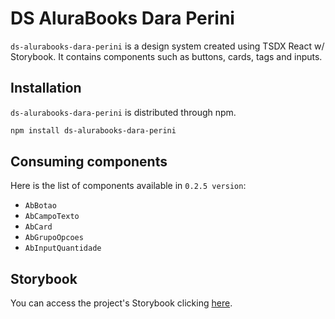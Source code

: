 # DS AluraBooks Dara Perini

`ds-alurabooks-dara-perini` is a design system created using TSDX React w/ Storybook. It contains components such as buttons, cards, tags and inputs. 

## Installation

`ds-alurabooks-dara-perini` is distributed through npm.

```bash
npm install ds-alurabooks-dara-perini
```

## Consuming components

Here is the list of components available in `0.2.5 version`:

- `AbBotao`
- `AbCampoTexto`
- `AbCard`
- `AbGrupoOpcoes`
- `AbInputQuantidade`

## Storybook

You can access the project's Storybook clicking [here](https://frolicking-caramel-2c0af3.netlify.app/).
